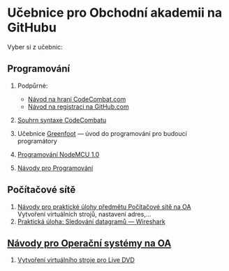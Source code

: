 # Učebnice pro Obchodní akademii na GitHubu

Vyber si z&nbsp;učebnic:

## Programování

1. Podpůrné:
    - [Návod na hraní CodeCombat.com](https://github.com/oauh-ucebnice/codecombat-navod)
    - [Návod na registraci na GitHub.com](https://github.com/oauh-ucebnice/github-registrace)

2. [Souhrn syntaxe CodeCombatu](https://github.com/oauh-ucebnice/codecombat-navod/blob/main/souhrn-syntaxe.md)

3. Učebnice [Greenfoot](https://github.com/oauh-ucebnice/greenfoot-uvod)
    — úvod do programování pro budoucí programátory

4. [Programování NodeMCU 1.0](https://github.com/oauh-ucebnice/lab-nodemcu)

5. [Návody pro Programování](https://github.com/oauh-ucebnice/navody-pro/README.md)

## Počítačové sítě

1. [Návody pro praktické úlohy předmětu Počítačové sítě na OA](https://github.com/oauh-ucebnice/vm-pro-site)  
	Vytvoření virtuálních strojů, nastavení adres,...
2. [Praktická úloha: Sledování datagramů &mdash; Wireshark](https://github.com/oauh-ucebnice/prakticka-uloha-wireshark)

## [Návody pro Operační systémy na OA](https://github.com/oauh-ucebnice/navody-ops/)

1. [Vytvoření virtuálního stroje pro Live DVD](https://github.com/oauh-ucebnice/navody-ops/blob/main/debian-live/README.md)
